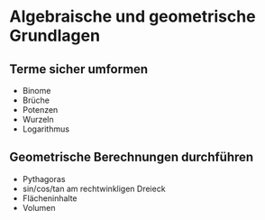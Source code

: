 # Algebraische und geometrische Grundlagen

## Terme sicher umformen
+ Binome
+ Brüche
+ Potenzen
+ Wurzeln
+ Logarithmus

## Geometrische Berechnungen durchführen
+ Pythagoras
+ sin/cos/tan am rechtwinkligen Dreieck
+ Flächeninhalte
+ Volumen